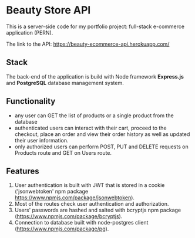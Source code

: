 # Beauty Store API
This is a server-side code for my portfolio project: full-stack e-commerce application (PERN).

The link to the API: https://beauty-ecommerce-api.herokuapp.com/

## Stack
The back-end of the application is build with Node framework **Express.js** and **PostgreSQL** database management system.

## Functionality

- any user can GET the list of products or a single product from the database
- authenticated users can interact with their cart, proceed to the checkout, place an order and view their order history as well as updated their user information.
- only authorized users can perform POST, PUT and DELETE requests on Products route and GET on Users route. 

## Features

1. User authentication is built with JWT that is stored in a cookie ('jsonwebtoken' npm package https://www.npmjs.com/package/jsonwebtoken). 
2. Most of the routes check user authentication and authorization.
3. Users' passwords are hashed and salted with bcryptjs npm package (https://www.npmjs.com/package/bcryptjs).
4. Connection to database built with node-postgres client (https://www.npmjs.com/package/pg).


